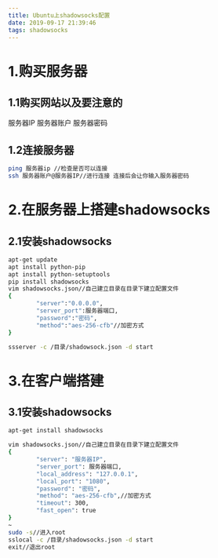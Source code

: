 ```yaml
---
title: Ubuntu上shadowsocks配置
date: 2019-09-17 21:39:46
tags: shadowsocks
---
```

# 1.购买服务器
## 1.1购买网站以及要注意的
服务器IP
服务器账户
服务器密码

## 1.2连接服务器
```bash
ping 服务器ip //检查是否可以连接
ssh 服务器账户@服务器IP//进行连接 连接后会让你输入服务器密码
```
# 2.在服务器上搭建shadowsocks
## 2.1安装shadowsocks
```bash
apt-get update
apt install python-pip
apt install python-setuptools
pip install shadowsocks
vim shadowsocks.json//自己建立目录在目录下建立配置文件
{
        "server":"0.0.0.0",
        "server_port":服务器端口,
        "password":"密码",
        "method":"aes-256-cfb"//加密方式
}

ssserver -c /目录/shadowsock.json -d start
```
# 3.在客户端搭建
## 3.1安装shadowsocks
```bash
apt-get install shadowsocks

vim shadowsocks.json//自己建立目录在目录下建立配置文件
{
        "server": "服务器IP",
        "server_port": 服务器端口,
        "local_address": "127.0.0.1",
        "local_port": "1080",
        "password": "密码",
        "method": "aes-256-cfb",//加密方式
        "timeout": 300,
        "fast_open": true
}
~       
sudo -s//进入root
sslocal -c /目录/shadowsocks.json -d start
exit//退出root

```
